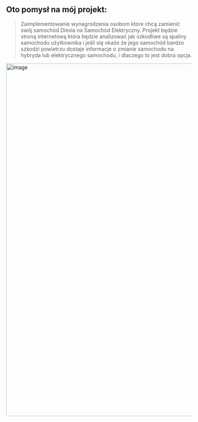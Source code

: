 ## Oto pomysł na mój projekt:
> Zaimplementowanie wynagrodzenia osobom które chcą zamienić swój samochód Diesla na Samochód Elektryczny.
Projekt będzie stroną internetową która będzie analizować jak szkodliwe są spaliny samochodu użytkownika i 
jeśli się okaże że jego samochód bardzo szkodzi powietrzu dostaje informacje o zmianie samochodu na hybryda 
lub elektrycznego samochodu, i dlaczego to jest dobra opcja.
<img width="959" alt="image" src="https://github.com/user-attachments/assets/82ee2bc3-6051-44d1-939d-3b02b4b0213f" />
